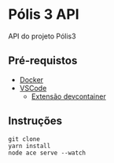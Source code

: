 # Pólis 3 API

API do projeto Pólis3

## Pré-requistos
- [Docker](https://www.docker.com/)
- [VSCode](https://code.visualstudio.com/)
    - [Extensão devcontainer](https://marketplace.visualstudio.com/items?itemName=ms-vscode-remote.remote-containers)

## Instruções

````
git clone
yarn install
node ace serve --watch